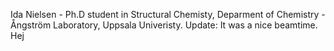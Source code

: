 Ida Nielsen - Ph.D student in Structural Chemisty, Deparment of Chemistry - Ångström Laboratory, Uppsala Univeristy.
Update: It was a nice beamtime.
Hej
